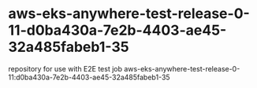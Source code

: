 # aws-eks-anywhere-test-release-0-11-d0ba430a-7e2b-4403-ae45-32a485fabeb1-35
repository for use with E2E test job aws-eks-anywhere-test-release-0-11:d0ba430a-7e2b-4403-ae45-32a485fabeb1-35
